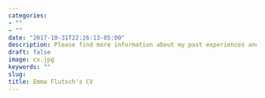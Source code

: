 ```yaml
---
categories:
- ""
- ""
date: "2017-10-31T22:26:13-05:00"
description: Please find more information about my past experiences and education.
draft: false
image: cv.jpg
keywords: ""
slug: 
title: Emma Flutsch's CV
---
```

